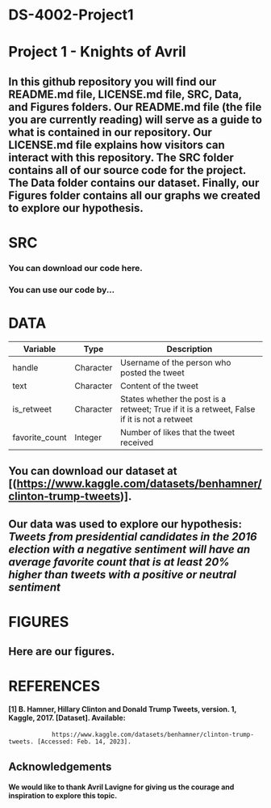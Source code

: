 # DS-4002-Project1

# Project 1 - Knights of Avril
## In this github repository you will find our README.md file, LICENSE.md file, SRC, Data, and Figures folders. Our README.md file (the file you are currently reading) will serve as a guide to what is contained in our repository. Our LICENSE.md file explains how visitors can interact with this repository. The SRC folder contains all of our source code for the project. The Data folder contains our dataset. Finally, our Figures folder contains all our graphs we created to explore our hypothesis. 

# SRC
### You can download our code here. 
### You can use our code by...

# DATA
| Variable | Type | Description |
| --- | --- | --- |
| handle | Character | Username of the person who posted the tweet |
| text | Character | Content of the tweet |
| is_retweet | Character | States whether the post is a retweet; True if it is a retweet, False if it is not a retweet |
| favorite_count | Integer | Number of likes that the tweet received |
## You can download our dataset at [(https://www.kaggle.com/datasets/benhamner/clinton-trump-tweets)]. 
## Our data was used to explore our hypothesis: *Tweets from presidential candidates in the 2016 election with a negative sentiment will have an average favorite count that is at least 20% higher than tweets with a positive or neutral sentiment*

# FIGURES
## Here are our figures.

# REFERENCES
#### [1]        B. Hamner, Hillary Clinton and Donald Trump Tweets, version. 1, Kaggle, 2017. [Dataset]. Available:
                https://www.kaggle.com/datasets/benhamner/clinton-trump-tweets. [Accessed: Feb. 14, 2023].


## Acknowledgements 
#### We would like to thank Avril Lavigne for giving us the courage and inspiration to explore this topic.
